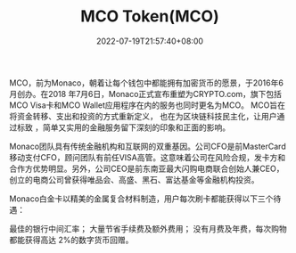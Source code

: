 ﻿---
weight: 
title: "MCO Token(MCO)"
description: "MCO，前为Monaco，朝着让每个钱包中都能拥有加密货币的愿景，于2016年6月创办"
date: 2022-07-19T21:57:40+08:00
lastmod: 2022-07-19T16:45:40+08:00
draft: false
authors: ["seven"]
featuredImage: "mco-tokenmco.webp"
link: "https://crypto.com/"
tags: ["数字代币","MCO Token(MCO)"]
categories: ["navigation"]
navigation: ["数字代币"]
lightgallery: true
toc: true
pinned: false
recommend: false
recommend1: false
---
MCO，前为Monaco，朝着让每个钱包中都能拥有加密货币的愿景，于2016年6月创办。在2018 年7月6日，Monaco正式宣布重塑为CRYPTO.com，旗下包括MCO Visa卡和MCO Wallet应用程序在内的服务也同时更名为MCO。 MCO旨在将资金转移、支出和投资的方式重新定义， 也在为区块链科技民主化，让用户通过标致 ，简单又实用的金融服务留下深刻的印象和正面的影响。

Monaco团队具有传统金融机构和互联网的双重基因。公司CFO是前MasterCard移动支付CFO，顾问团队有前任VISA高管。这意味着公司在风险合规，发卡方和合作方优势明显。另外，公司CEO是前东南亚最大闪购电商联合创始人兼CEO，创立的电商公司曾获得唯品会、高盛、黑石、富达基金等金融机构投资。

Monaco白金卡以精美的金属复合材料制造，用户每次刷卡都能获得以下三个待遇：

最佳的银行中间汇率；
大量节省手续费及额外费用；
没有月费及年费，每次购物都能获得高达 2%的数字货币回赠。